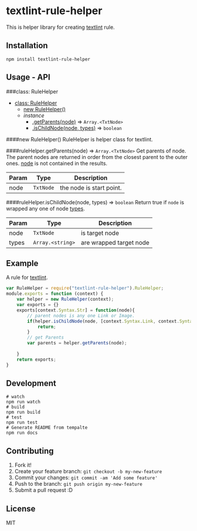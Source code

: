 # textlint-rule-helper

This is helper library for creating [textlint](https://github.com/azu/textlint "textlint") rule.

## Installation

```
npm install textlint-rule-helper
```

## Usage - API


  <a name="RuleHelper"></a>
###class: RuleHelper

* [class: RuleHelper](#RuleHelper)
  * [new RuleHelper()](#new_RuleHelper_new)
  * _instance_
    * [.getParents(node)](#RuleHelper#getParents) ⇒ <code>Array.&lt;TxtNode&gt;</code>
    * [.isChildNode(node, types)](#RuleHelper#isChildNode) ⇒ <code>boolean</code>

<a name="new_RuleHelper_new"></a>
####new RuleHelper()
RuleHelper is helper class for textlint.

<a name="RuleHelper#getParents"></a>
####ruleHelper.getParents(node) ⇒ <code>Array.&lt;TxtNode&gt;</code>
Get parents of node.
The parent nodes are returned in order from the closest parent to the outer ones.
[node](node) is not contained in the results.

| Param | Type | Description |
| ----- | ---- | ----------- |
| node | <code>TxtNode</code> | the node is start point. |

<a name="RuleHelper#isChildNode"></a>
####ruleHelper.isChildNode(node, types) ⇒ <code>boolean</code>
Return true if `node` is wrapped any one of node [types](types).

| Param | Type | Description |
| ----- | ---- | ----------- |
| node | <code>TxtNode</code> | is target node |
| types | <code>Array.&lt;string&gt;</code> | are wrapped target node |




## Example

A rule for [textlint](https://github.com/azu/textlint "textlint").

```js
var RuleHelper = require("textlint-rule-helper").RuleHelper;
module.exports = function (context) {
    var helper = new RuleHelper(context);
    var exports = {}
    exports[context.Syntax.Str] = function(node){
        // parent nodes is any one Link or Image.
        if(helper.isChildNode(node, [context.Syntax.Link, context.Syntax.Image]){
            return;
        }
        // get Parents
        var parents = helper.getParents(node);
        
    }
    return exports;
}
```

## Development

```
# watch
npm run watch
# build
npm run build
# test
npm run test
# Generate README from tempalte
npm run docs
```

## Contributing

1. Fork it!
2. Create your feature branch: `git checkout -b my-new-feature`
3. Commit your changes: `git commit -am 'Add some feature'`
4. Push to the branch: `git push origin my-new-feature`
5. Submit a pull request :D

## License

MIT